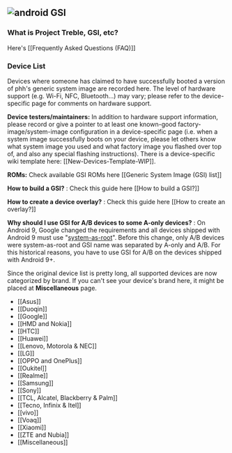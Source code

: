 ## ![android GSI](https://i.imgur.com/cJJ0zxQ.png)
### What is Project Treble, GSI, etc?
Here's [[Frequently Asked Questions (FAQ)]]

### Device List
Devices where someone has claimed to have successfully booted a version of phh's generic system image are recorded here.  The level of hardware support (e.g. Wi-Fi, NFC, Bluetooth...) may vary; please refer to the device-specific page for comments on hardware support.

**Device testers/maintainers:**  In addition to hardware support information, please record or give a pointer to at least one known-good factory-image/system-image configuration in a device-specific page (i.e. when a system image successfully boots on your device, please let others know what system image you used and what factory image you flashed over top of, and also any special flashing instructions).  There is a device-specific wiki template here:  [[New-Devices-Template-WIP]].

**ROMs:** Check available GSI ROMs here [[Generic System Image (GSI) list]]

**How to build a GSI?** : Check this guide here [[How to build a GSI?]]

**How to create a device overlay?** : Check this guide here [[How to create an overlay?]]

**Why should I use GSI for A/B devices to some A-only devices?** : On Android 9, Google changed the requirements and all devices shipped with Android 9 must use "[system-as-root](https://source.android.com/devices/bootloader/partitions/system-as-root)". Before this change, only A/B devices were system-as-root and GSI name was separated by A-only and A/B. For this historical reasons, you have to use GSI for A/B on the devices shipped with Android 9+.

Since the original device list is pretty long, all supported devices are now categorized by brand. If you can't see your device's brand here, it might be placed at **Miscellaneous** page.

* [[Asus]]
* [[Duoqin]]
* [[Google]]
* [[HMD and Nokia]]
* [[HTC]]
* [[Huawei]]
* [[Lenovo, Motorola & NEC]]
* [[LG]]
* [[OPPO and OnePlus]]
* [[Oukitel]]
* [[Realme]]
* [[Samsung]]
* [[Sony]]
* [[TCL, Alcatel, Blackberry & Palm]]
* [[Tecno, Infinix & Itel]]
* [[vivo]]
* [[Voaq]]
* [[Xiaomi]]
* [[ZTE and Nubia]]
* [[Miscellaneous]]
